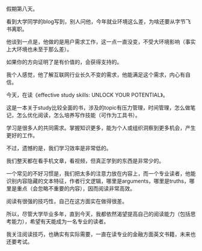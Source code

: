 假期第八天。

看到大学同学的blog写到，别人问他，今年就业环境这么差，为啥还要从字节飞书离职。

他谈到一点是，他做的是用户需求工作，这一点一直没变，不受大环境影响（事实上大环境也未至于那么差）。

如果你的方向证明了是有价值的，会获得支持的。

我个人感觉，他了解互联网行业长久不变的需求，他能满足这个需求，内心有自信。

今天，在读《effective  study skills: UNLOCK YOUR POTENTIAL》。

这是一本关于study比较全面的书，涉及的topic有压力管理，时间管理，怎么做笔记，怎么优化阅读，怎么培养写作技能（可作为工具书）。

学习是很多人的共同需求。掌握知识更多，能为个人或组织洞察到更多机会，产生更好的工作。

不过，遗憾的是，我们学习效率是非常低的。

我们整天都在看手机文章，看视频，但真正学到的东西是非常少的。

一个常见的不好习惯是，我们把太多的注意力放在内容上，而一个专业读者，他能识别内容隐藏的文本特征，作者行文逻辑，哪里是arguments，哪里是truths，哪里是重点（会忽略不重要的内容），因而阅读非常高效。

阅读有很强的技巧性，自己在这方面实在做得很差。

所以，尽管大学毕业多年，直到今天，我都依然渴望提高自己的阅读能力（包括思考能力），希望有天能成为一名专业的读者。

我关注阅读技巧，也确实有实际需要，一直在读专业的金融方面英文书籍，未来也还要考试。










